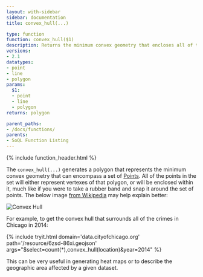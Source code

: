 ```yaml
---
layout: with-sidebar
sidebar: documentation
title: convex_hull(...)

type: function
function: convex_hull($1)
description: Returns the minimum convex geometry that encloses all of the geometries within a set
versions:
- 2.1
datatypes:
- point
- line
- polygon
params:
  $1:
  - point
  - line
  - polygon
returns: polygon

parent_paths: 
- /docs/functions/
parents: 
- SoQL Function Listing 
---
```


{% include function_header.html %}

The `convex_hull(...)` generates a polygon that represents the minimum convex geometry that can encompass a set of [Points](/docs/datatypes/point.html). All of the points in the set will either represent vertexes of that polygon, or will be enclosed within it, much like if you were to take a rubber band and snap it around the set of points. The below image [from Wikipedia](https://en.wikipedia.org/wiki/Convex_hull) may help explain better:

![Convex Hull](https://upload.wikimedia.org/wikipedia/commons/thumb/d/de/ConvexHull.svg/301px-ConvexHull.svg.png)

For example, to get the convex hull that surrounds all of the crimes in Chicago in 2014:

{% include tryit.html domain='data.cityofchicago.org' path='/resource/6zsd-86xi.geojson' args="$select=count(*),convex_hull(location)&year=2014" %}

This can be very useful in generating heat maps or to describe the geographic area affected by a given dataset.
